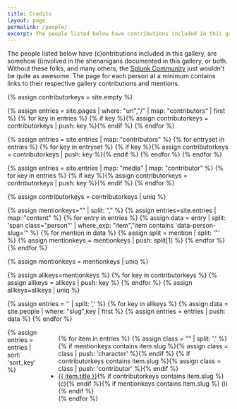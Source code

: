 ```yaml
---
title: Credits
layout: page
permalink: /people/
excerpt: The people listed below have contributions included in this gallery, are somehow involved in the shenanigans documented in this gallery, or both.
---
```


The people listed below have (c)ontributions included in this gallery, are somehow (i)nvolved in the shenanigans documented in this gallery, or both. Without these folks, and many others, the [Splunk Community](https://www.splunk.com/en_us/community.html) just wouldn't be quite as awesome. The page for each person at a minimum contains links to their respective gallery contributions and mentions.

{% assign contributorkeys = site.empty %}

{% assign entries = site.pages | where: "url","/" | map: "contributors" | first %}
{% for key in entries %}
    {% if key %}{% assign contributorkeys = contributorkeys | push: key %}{% endif %}
{% endfor %}

{% assign entries = site.entries | map: "contributors" %}
{% for entryset in entries %}
    {% for key in entryset %}
        {% if key %}{% assign contributorkeys = contributorkeys | push: key %}{% endif %}
    {% endfor %}
{% endfor %}

{% assign entries = site.entries | map: "media" | map: "contributor" %}
{% for key in entries %}
    {% if key %}{% assign contributorkeys = contributorkeys | push: key %}{% endif %}
{% endfor %}

{% assign contributorkeys = contributorkeys | uniq %}

{% assign mentionkeys="" | split: "," %}
{% assign entries=site.entries | map: "content" %}
{% for entry in entries %}
    {% assign data = entry | split: 'span class="person"' | where_exp: "item","item contains 'data-person-slug='" %} 
    {% for mention in data %}
        {% assign split = mention | split: '"' %}
        {% assign mentionkeys = mentionkeys | push: split[1] %}
    {% endfor %}
{% endfor %}

{% assign mentionkeys = mentionkeys | uniq %}

{% assign allkeys=mentionkeys %}
{% for key in contributorkeys %}
  {% assign allkeys = allkeys | push: key %}
{% endfor %}
{% assign allkeys=allkeys | uniq %}

{% assign entries = '' | split: ',' %}
{% for key in allkeys %}
    {% assign data = site.people | where: "slug",key | first %}
    {% assign entries = entries | push: data %}
{% endfor %}

<div class="columns">
{% assign entries = entries | sort: 'sort_key' %}
<ul>
{% for item in entries %}
    {% assign class = "" | split: ',' %}
    {% if mentionkeys contains item.slug %}{% assign class = class | push: 'character' %}{% endif %}
    {% if contributorkeys contains item.slug %}{% assign class = class | push: 'contributor' %}{% endif %}
    <li class="{{ class | join: ' ' }}"><a href="{{ site.baseurl }}{{ item.url }}">{{ item.title }}</a>{% if contributorkeys contains item.slug %} (c){% endif %}{% if mentionkeys contains item.slug %} (i){% endif %}</li>
{% endfor %}
</ul>
</div>
